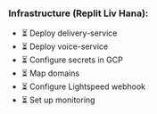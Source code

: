 ### **Infrastructure (Replit Liv Hana):**

- ⏳ Deploy delivery-service
- ⏳ Deploy voice-service
- ⏳ Configure secrets in GCP
- ⏳ Map domains
- ⏳ Configure Lightspeed webhook
- ⏳ Set up monitoring
